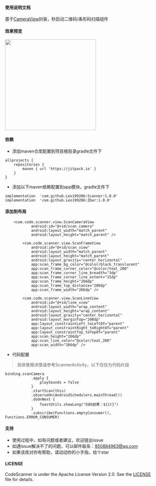 #### 使用说明文档
基于[CameraView](https://github.com/natario1/CameraView)封装，秒启动二维码/条形码扫描组件

#### 效果预览

<img src="https://github.com/Leo199206/CodeScanner/blob/main/1642646855874575.gif?raw=true" width="300" heght="500" align=center />

#### 依赖

+ 添加maven仓库配置到项目根目录gradle文件下

```
allprojects {
    repositories {
        maven { url 'https://jitpack.io' }
    }
}
```

+ 添加以下maven依赖配置到app模块，gradle文件下

```
implementation  'com.github.Leo199206:Scanner:1.0.0'
implementation  'com.github.Leo199206:Zbar:1.0.0'
```

#### 添加到布局

```
    <com.code.scanner.view.ScanCameraView
            android:id="@+id/scan_camera"
            android:layout_width="match_parent"
            android:layout_height="match_parent" />

        <com.code.scanner.view.ScanFrameView
            android:id="@+id/scan_view"
            android:layout_width="match_parent"
            android:layout_height="match_parent"
            android:layout_gravity="center_horizontal"
            app:scan_frame_bg_color="@color/black_translucent"
            app:scan_frame_corner_color="@color/teal_200"
            app:scan_frame_corner_line_breadth="3dp"
            app:scan_frame_corner_line_extent="15dp"
            app:scan_frame_height="266dp"
            app:scan_frame_top_distance="200dp"
            app:scan_frame_width="266dp" />

        <com.code.scanner.view.ScanLineView
            android:id="@+id/line_view"
            android:layout_width="wrap_content"
            android:layout_height="wrap_content"
            android:layout_gravity="center_horizontal"
            android:layout_marginTop="200dp"
            app:layout_constraintLeft_toLeftOf="parent"
            app:layout_constraintRight_toRightOf="parent"
            app:layout_constraintTop_toTopOf="parent"
            app:scan_height="266dp"
            app:scan_line_color="@color/teal_200"
            app:scan_width="266dp" />

```

+ 代码配置
> 具体使用详情请参考ScannerActivity，以下仅仅为代码片段

```
binding.scanCamera
            .apply {
                playSounds = false
            }
            .startScan(this)
            .observeOn(AndroidSchedulers.mainThread())
            .doOnNext {
                ToastUtils.showLong("扫码结果：${it}")
            }
            .subscribe(Functions.emptyConsumer(), Functions.ERROR_CONSUMER)

```


#### 支持

+ 使用过程中，如有问题或者建议，欢迎提出issue
+ 如遇issue解决不了的问题，可以邮件联系：850884963@qq.com
+ 如果该库对你有帮助，请动动你的小手指，给个star

#### LICENSE

CodeScanner is under the Apache License Version 2.0. See
the [LICENSE](https://raw.githubusercontent.com/Leo199206/CodeScaner/main/LICENSE) file for
details.
